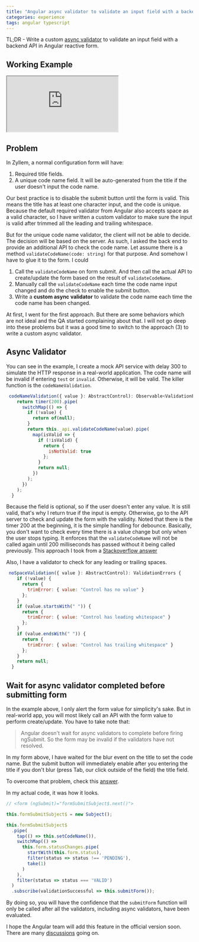 ```yaml
---
title: "Angular async validator to validate an input field with a backend API "
categories: experience
tags: angular typescript
---
```


TL;DR - Write a custom [async validator](https://angular.io/api/forms/AsyncValidator) to validate an input field with a backend API in Angular reactive form.

## Working Example

<iframe class="iframe-full-w" src="https://stackblitz.com/edit/angular-custom-async-validator?embed=1&file=src/app/app.component.html&view=preview"></iframe>

## Problem

In Zyllem, a normal configuration form will have:

1. Required title fields.
2. A unique code name field. It will be auto-generated from the title if the user doesn't input the code name. 

Our best practice is to disable the submit button until the form is valid. This means the title has at least one character input, and the code is unique. Because the default required validator from Angular also accepts space as a valid character, so I have written a custom validator to make sure the input is valid after trimmed all the leading and trailing whitespace.  

But for the unique code name validator, the client will not be able to decide. The decision will be based on the server. As such, I asked the back end to provide an additional API to check the code name. Let assume there is a method `validateCodeName(code: string)` for that purpose. And somehow I have to glue it to the form. I could

1. Call the `validateCodeName` on form submit. And then call the actual API to create/update the form based on the result of `validateCodeName`.
2. Manually call the `validateCodeName` each time the code name input changed and do the check to enable the submit button. 
3. Write a **custom async validator** to validate the code name each time the code name has been changed. 

At first, I went for the first approach. But there are some behaviors which are not ideal and the QA started complaining about that. I will not go deep into these problems but it was a good time to switch to the approach (3) to write a custom async validator.

## Async Validator

You can see in the example, I create a mock API service with delay 300 to simulate the HTTP response in a real-world application. The code name will be invalid if entering `test` or `invalid`. Otherwise, it will be valid. The killer function is the `codeNameValidation`.

```javascript
 codeNameValidation({ value }: AbstractControl): Observable<ValidationErrors> {
    return timer(200).pipe(
      switchMap(() => {
        if (!value) {
          return of(null);
        }
        return this._api.validateCodeName(value).pipe(
          map(isValid => {
            if (!isValid) {
              return {
                isNotValid: true
              };
            }
            return null;
          })
        );
      })
    );
  }
```

Because the field is optional, so if the user doesn't enter any value. It is still valid, that's why I return true if the input is empty. Otherwise, go to the API server to check and update the form with the validity. Noted that there is the timer 200 at the beginning, it is the simple handling for debounce. Basically, you don't want to check every time there is a value change but only when the user stops typing. It enforces that the `validateCodeName` will not be called again until 200 milliseconds has passed without it being called previously. This approach I took from a [Stackoverflow answer](https://stackoverflow.com/a/45007974/3375906)


Also, I have a validator to check for any leading or trailing spaces.

```javascript
 noSpaceValidation({ value }: AbstractControl): ValidationErrors {
    if (!value) {
      return {
        trimError: { value: "Control has no value" }
      };
    }
    if (value.startsWith(" ")) {
      return {
        trimError: { value: "Control has leading whitespace" }
      };
    }
    if (value.endsWith(" ")) {
      return {
        trimError: { value: "Control has trailing whitespace" }
      };
    }
    return null;
  }
```

##  Wait for async validator completed before submitting form 

In the example above, I only alert the form value for simplicity's sake. But in real-world app, you will most likely call an API with the form value to perform create/update. You have to take note that: 

> Angular doesn't wait for async validators to complete before firing ngSubmit. So the form may be invalid if the validators have not resolved.

In my form above,  I have waited for the blur event on the title to set the code name. But the submit button will immediately enable after you entering the title if you don't blur (press Tab, our click outside of the field) the title field. 

To overcome that problem, check this [answer](https://stackoverflow.com/questions/49516084/reactive-angular-form-to-wait-for-async-validator-complete-on-submit). 

In my actual code, it was how it looks.

```javascript
// <form (ngSubmit)="formSubmitSubject$.next()">

this.formSubmitSubject$ = new Subject();

this.formSubmitSubject$
  .pipe(
    tap(() => this.setCodeName()),
    switchMap(() =>
      this.form.statusChanges.pipe(
        startWith(this.form.status),
        filter(status => status !== 'PENDING'),
        take(1)
      )
    ),
    filter(status => status === 'VALID')
  )
  .subscribe(validationSuccessful => this.submitForm());
```

By doing so, you will have the confidence that the `submitForm` function will only be called after all the validators, including async validators, have been evaluated.

I hope the Angular team will add this feature in the official version soon. There are many [discussions](https://github.com/angular/angular/issues/31021) going on.